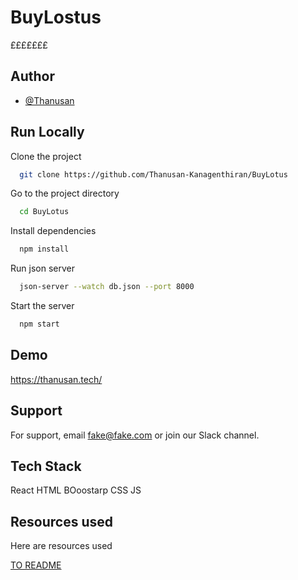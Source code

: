 
#  BuyLostus

£££££££


## Author

- [@Thanusan](https://github.com/Thanusan-Kanagenthiran)


## Run Locally

Clone the project

```bash
  git clone https://github.com/Thanusan-Kanagenthiran/BuyLotus
```

Go to the project directory

```bash
  cd BuyLotus
```

Install dependencies

```bash
  npm install
```
Run json server

```bash
  json-server --watch db.json --port 8000
```

Start the server

```bash
  npm start
```


<!-- ## Technical Details:

The app uses an object-oriented approach with classes and interfaces to manage tasks and render them on the page. 
The app is structured into two main files: app.ts and index.html. app.ts contains the TypeScript code for the app, including classes and interfaces for tasks and task lists. index.html contains the HTML markup and references to the app's CSS. -->

## Demo

https://thanusan.tech/


## Support

For support, email fake@fake.com or join our Slack channel.


## Tech Stack

 React HTML BOoostarp CSS JS 



## Resources used

Here are resources used

[TO README](https://readme.so/)

